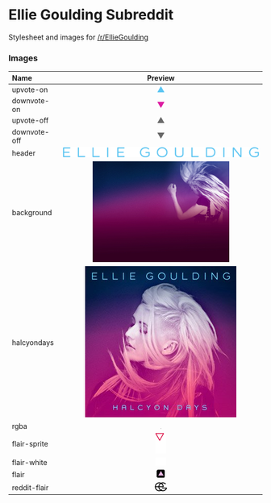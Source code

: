 # Ellie Goulding Subreddit
Stylesheet and images for [/r/EllieGoulding](http://www.reddit.com/r/elliegoulding/)

### Images
| Name | Preview |
|:---|:---:|
| upvote-on | ![](https://github.com/HaydenElza/Ellie-Goulding-Subreddit/blob/master/img/upvote-on.png) |
| downvote-on | ![](https://github.com/HaydenElza/Ellie-Goulding-Subreddit/blob/master/img/downvote-on.png) |
| upvote-off | ![](https://github.com/HaydenElza/Ellie-Goulding-Subreddit/blob/master/img/upvote-off.png) |
| downvote-off | ![](https://github.com/HaydenElza/Ellie-Goulding-Subreddit/blob/master/img/downvote-off.png) |
| header | <img src="https://github.com/HaydenElza/Ellie-Goulding-Subreddit/blob/master/img/header.png" style="overflow: hidden;"> |
| background | <img src="https://github.com/HaydenElza/Ellie-Goulding-Subreddit/blob/master/img/background.jpg" height="200px"> |
| halcyondays | ![](https://github.com/HaydenElza/Ellie-Goulding-Subreddit/blob/master/img/halcyondays.jpg) |
| rgba | ![](https://github.com/HaydenElza/Ellie-Goulding-Subreddit/blob/master/img/rgba.png) |
| flair-sprite | ![](https://github.com/HaydenElza/Ellie-Goulding-Subreddit/blob/master/img/flair-sprite.png) |
| flair-white | ![](https://github.com/HaydenElza/Ellie-Goulding-Subreddit/blob/master/img/flair-white.png) |
| flair | ![](https://github.com/HaydenElza/Ellie-Goulding-Subreddit/blob/master/img/flair.png) |
| reddit-flair | ![](https://github.com/HaydenElza/Ellie-Goulding-Subreddit/blob/master/img/reddit-flair.png) |
